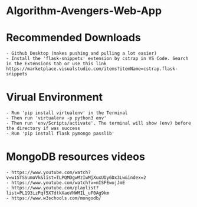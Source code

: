 # Algorithm-Avengers-Web-App

# Recommended Downloads
    - Github Desktop (makes pushing and pulling a lot easier)
    - Install the 'flask-snippets' extension by cstrap in VS Code. Search in the Extensions tab or use this link https://marketplace.visualstudio.com/items?itemName=cstrap.flask-snippets

# Virual Environment
    - Run 'pip install virtualenv' in the Terminal
    - Then run 'virtualenv -p python3 env'
    - Then run 'env/Scripts/activate'. The terminal will show (env) before the directory if was success
    - Run 'pip install flask pymongo passlib'

 
# MongoDB resources videos
    - https://www.youtube.com/watch?v=w1STSSumoVk&list=TLPQMDgwMzIwMjXuxUDy6Dx3Lw&index=2
    - https://www.youtube.com/watch?v=mISFEwojJmE
    - https://www.youtube.com/playlist?list=PL193izPqf5X7dtkXaoVNWMIL_uF0Ag9km
    - https://www.w3schools.com/mongodb/ 





